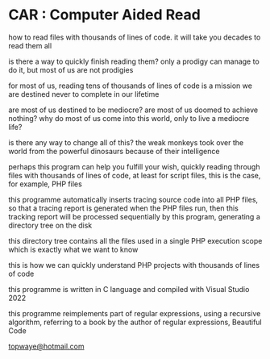 # CAR : Computer Aided Read

how to read files with thousands of lines of code. it will take you decades to read them all

is there a way to quickly finish reading them? only a prodigy can manage to do it, but most of us are not prodigies

for most of us, reading tens of thousands of lines of code is a mission we are destined never to complete in our lifetime

are most of us destined to be mediocre? are most of us doomed to achieve nothing? why do most of us come into this world, only to live a mediocre life?

is there any way to change all of this? the weak monkeys took over the world from the powerful dinosaurs because of their intelligence

perhaps this program can help you fulfill your wish, quickly reading through files with thousands of lines of code, at least for script files, this is the case, for example, PHP files

this programme automatically inserts tracing source code into all PHP files, so that a tracing report is generated when the PHP files run, then this tracking report will be processed sequentially by this program, generating a directory tree on the disk

this directory tree contains all the files used in a single PHP execution scope which is exactly what we want to know

this is how we can quickly understand PHP projects with thousands of lines of code

this programme is written in C language and compiled with Visual Studio 2022

this programme reimplements part of regular expressions, using a recursive algorithm, 
referring to a book by the author of regular expressions, Beautiful Code

topwaye@hotmail.com
